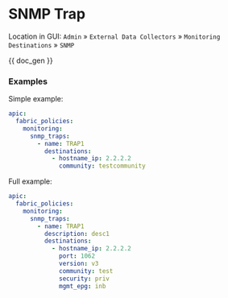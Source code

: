 # SNMP Trap

Location in GUI:
`Admin` » `External Data Collectors` » `Monitoring Destinations` » `SNMP`


{{ doc_gen }}

### Examples

Simple example:

```yaml
apic:
  fabric_policies:
    monitoring:
      snmp_traps:
        - name: TRAP1
          destinations:
            - hostname_ip: 2.2.2.2
              community: testcommunity
```

Full example:

```yaml
apic:
  fabric_policies:
    monitoring:
      snmp_traps:
        - name: TRAP1
          description: desc1
          destinations:
            - hostname_ip: 2.2.2.2
              port: 1062
              version: v3
              community: test
              security: priv
              mgmt_epg: inb
```
